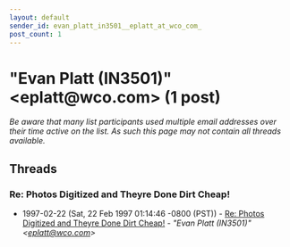 ```yaml
---
layout: default
sender_id: evan_platt_in3501__eplatt_at_wco_com_
post_count: 1
---
```


# "Evan Platt (IN3501)" <eplatt<span>@</span>wco.com> (1 post)

_Be aware that many list participants used multiple email addresses over their time active on the list. As such this page may not contain all threads available._

## Threads

### Re: Photos Digitized and Theyre Done Dirt Cheap!
+ 1997-02-22 (Sat, 22 Feb 1997 01:14:46 -0800 (PST)) - [Re: Photos Digitized and Theyre Done Dirt Cheap!](/archive/1997/02/34c510adc99acbda51cc754bfd4c07813a1dc699d8321d4adef006bddc2f6dd2) - _"Evan Platt (IN3501)" \<eplatt@wco.com\>_

